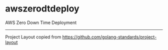# awszerodtdeploy
AWS Zero Down Time Deployment

---


Project Layout copied from https://github.com/golang-standards/project-layout 

